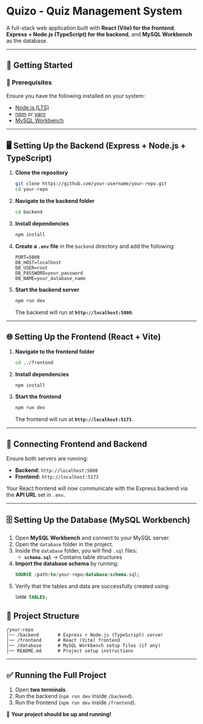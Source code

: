 # **Quizo - Quiz Management System**  

A full-stack web application built with **React (Vite) for the frontend**, **Express + Node.js (TypeScript) for the backend**, and **MySQL Workbench** as the database.

---

## **🚀 Getting Started**  

### **📌 Prerequisites**  
Ensure you have the following installed on your system:  

- [Node.js (LTS)](https://nodejs.org/)  
- [npm](https://www.npmjs.com/) or [yarn](https://yarnpkg.com/)  
- [MySQL Workbench](https://www.mysql.com/products/workbench/)  

---

## **🖥️ Setting Up the Backend (Express + Node.js + TypeScript)**  

1. **Clone the repository**  
   ```bash
   git clone https://github.com/your-username/your-repo.git
   cd your-repo
   ```

2. **Navigate to the backend folder**  
   ```bash
   cd backend
   ```

3. **Install dependencies**  
   ```bash
   npm install
   ```

4. **Create a `.env` file** in the `backend` directory and add the following:  
   ```env
   PORT=5000
   DB_HOST=localhost
   DB_USER=root
   DB_PASSWORD=your_password
   DB_NAME=your_database_name
   ```

5. **Start the backend server**  
   ```bash
   npm run dev
   ```
   The backend will run at **`http://localhost:5000`**.

---

## **🌐 Setting Up the Frontend (React + Vite)**  

1. **Navigate to the frontend folder**  
   ```bash
   cd ../frontend
   ```

2. **Install dependencies**  
   ```bash
   npm install
   ```

3. **Start the frontend**  
   ```bash
   npm run dev
   ```
   The frontend will run at **`http://localhost:5173`**.

---

## **🔌 Connecting Frontend and Backend**  
Ensure both servers are running:  
- **Backend:** `http://localhost:5000`  
- **Frontend:** `http://localhost:5173`  

Your React frontend will now communicate with the Express backend via the **API URL** set in `.env`.

---

## **🗄️ Setting Up the Database (MySQL Workbench)**  

1. Open **MySQL Workbench** and connect to your MySQL server.  
2. Open the `database` folder in the project.  
3. Inside the `database` folder, you will find `.sql` files:  
   - **`schema.sql`** → Contains table structures   
4. **Import the database schema** by running:  
   ```sql
   SOURCE /path/to/your-repo/database/schema.sql;
   ```
5. Verify that the tables and data are successfully created using:  
   ```sql
   SHOW TABLES;
   ```

## **📂 Project Structure**  
```
/your-repo
│── /backend       # Express + Node.js (TypeScript) server
│── /frontend      # React (Vite) frontend
│── /database      # MySQL Workbench setup files (if any)
│── README.md      # Project setup instructions
```

---

## **✅ Running the Full Project**  
1. Open **two terminals**.  
2. Run the backend (`npm run dev` inside `/backend`).  
3. Run the frontend (`npm run dev` inside `/frontend`).  

🚀 **Your project should be up and running!**

